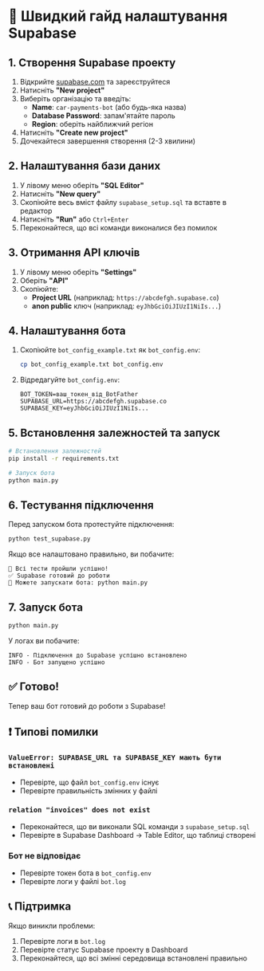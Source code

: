 # 🚀 Швидкий гайд налаштування Supabase

## 1. Створення Supabase проекту

1. Відкрийте [supabase.com](https://supabase.com) та зареєструйтеся
2. Натисніть **"New project"**
3. Виберіть організацію та введіть:
   - **Name**: `car-payments-bot` (або будь-яка назва)
   - **Database Password**: запам'ятайте пароль
   - **Region**: оберіть найближчий регіон
4. Натисніть **"Create new project"**
5. Дочекайтеся завершення створення (2-3 хвилини)

## 2. Налаштування бази даних

1. У лівому меню оберіть **"SQL Editor"**
2. Натисніть **"New query"**
3. Скопіюйте весь вміст файлу `supabase_setup.sql` та вставте в редактор
4. Натисніть **"Run"** або `Ctrl+Enter`
5. Переконайтеся, що всі команди виконалися без помилок

## 3. Отримання API ключів

1. У лівому меню оберіть **"Settings"**
2. Оберіть **"API"**
3. Скопіюйте:
   - **Project URL** (наприклад: `https://abcdefgh.supabase.co`)
   - **anon public** ключ (наприклад: `eyJhbGciOiJIUzI1NiIs...`)

## 4. Налаштування бота

1. Скопіюйте `bot_config_example.txt` як `bot_config.env`:
   ```bash
   cp bot_config_example.txt bot_config.env
   ```

2. Відредагуйте `bot_config.env`:
   ```env
   BOT_TOKEN=ваш_токен_від_BotFather
   SUPABASE_URL=https://abcdefgh.supabase.co
   SUPABASE_KEY=eyJhbGciOiJIUzI1NiIs...
   ```

## 5. Встановлення залежностей та запуск

```bash
# Встановлення залежностей
pip install -r requirements.txt

# Запуск бота
python main.py
```

## 6. Тестування підключення

Перед запуском бота протестуйте підключення:

```bash
python test_supabase.py
```

Якщо все налаштовано правильно, ви побачите:
```
🎉 Всі тести пройшли успішно!
✅ Supabase готовий до роботи
🚀 Можете запускати бота: python main.py
```

## 7. Запуск бота

```bash
python main.py
```

У логах ви побачите:
```
INFO - Підключення до Supabase успішно встановлено
INFO - Бот запущено успішно
```

## ✅ Готово!

Тепер ваш бот готовий до роботи з Supabase!

## ❗ Типові помилки

### `ValueError: SUPABASE_URL та SUPABASE_KEY мають бути встановлені`
- Перевірте, що файл `bot_config.env` існує
- Перевірте правильність змінних у файлі

### `relation "invoices" does not exist`
- Переконайтеся, що ви виконали SQL команди з `supabase_setup.sql`
- Перевірте в Supabase Dashboard → Table Editor, що таблиці створені

### Бот не відповідає
- Перевірте токен бота в `bot_config.env`
- Перевірте логи у файлі `bot.log`

## 📞 Підтримка

Якщо виникли проблеми:
1. Перевірте логи в `bot.log`
2. Перевірте статус Supabase проекту в Dashboard
3. Переконайтеся, що всі змінні середовища встановлені правильно 